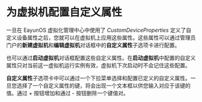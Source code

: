 # 为虚拟机配置自定义属性

一旦在 EayunOS 虚拟化管理中心中使用了 *CustomDeviceProperties*
定义了自定义设备属性之后，您就可以在虚拟机上应用这些属性。这些属性可以通过管理员门户的**新建虚拟机**和**编辑虚拟机**对话框中的**自定义属性**子选项卡进行配置。

也可以通过**启动虚拟机**对话框配置这些自定义属性。在**启动虚拟机**中配置的自定义属性只对当前这一虚拟机运行实例有效，虚拟机下次启动时不会记住这些配置。

**自定义属性**子选项卡中可以通过一个下拉菜单选择和配置已定义的自定义属性。一旦您选择了一个自定义属性的键，将会出现一个文本框以供您输入对应于该键的值。通过
\+ 按钮增加和通过 \- 按钮删除一个键值对。

